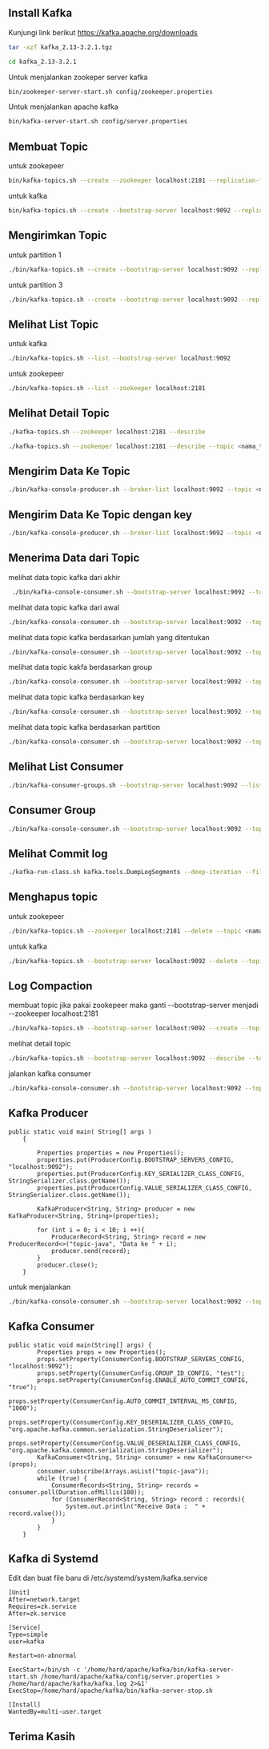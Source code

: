 ## Install Kafka

Kunjungi link berikut https://kafka.apache.org/downloads

```sh
tar -xzf kafka_2.13-3.2.1.tgz
```

```sh
cd kafka_2.13-3.2.1
```

Untuk menjalankan zookeper server kafka

```sh
bin/zookeeper-server-start.sh config/zookeeper.properties
```

Untuk menjalankan apache kafka

```sh
bin/kafka-server-start.sh config/server.properties
```

## Membuat Topic

untuk zookepeer

```sh
bin/kafka-topics.sh --create --zookeeper localhost:2181 --replication-factor 1 --partitions 1 --topic <nama_topic>
```

untuk kafka

```sh
bin/kafka-topics.sh --create --bootstrap-server localhost:9092 --replication-factor 1 --partitions 1 --topic <nama_topic>
```

## Mengirimkan Topic

untuk partition 1

```sh
./bin/kafka-topics.sh --create --bootstrap-server localhost:9092 --replication-factor 1 --partitions 1 --topic <nama_topic>
```

untuk partition 3

```sh
./bin/kafka-topics.sh --create --bootstrap-server localhost:9092 --replication-factor 1 --partitions 3 --topic <nama_topic>
```

## Melihat List Topic

untuk kafka

```sh
./bin/kafka-topics.sh --list --bootstrap-server localhost:9092
```

untuk zookepeer

```sh
./bin/kafka-topics.sh --list --zookeeper localhost:2181
```

## Melihat Detail Topic

```sh
./kafka-topics.sh --zookeeper localhost:2181 --describe
```

```sh
./kafka-topics.sh --zookeeper localhost:2181 --describe --topic <nama_topic>
```

## Mengirim Data Ke Topic

```sh
./bin/kafka-console-producer.sh --broker-list localhost:9092 --topic <nama_topic>
```

## Mengirim Data Ke Topic dengan key

```sh
./bin/kafka-console-producer.sh --broker-list localhost:9092 --topic <nama_topic>--property "key.separator=-" --property "parse.key=true"
```

## Menerima Data dari Topic

melihat data topic kafka dari akhir

```sh
 ./bin/kafka-console-consumer.sh --bootstrap-server localhost:9092 --topic <nama_topic>
```

melihat data topic kafka dari awal

```sh
./bin/kafka-console-consumer.sh --bootstrap-server localhost:9092 --topic <nama_topic> --from-beginning
```

melihat data topic kafka berdasarkan jumlah yang ditentukan

```sh
./bin/kafka-console-consumer.sh --bootstrap-server localhost:9092 --topic <nama_topic> --from-beginning --max-messages 10
```

melihat data topic kakfa berdasarkan group 

```sh
./bin/kafka-console-consumer.sh --bootstrap-server localhost:9092 --topic <nama_topic> --group belajar
```

melihat data topic kafka berdasarkan key

```sh
./bin/kafka-console-consumer.sh --bootstrap-server localhost:9092 --topic <nama_topic> --from-beginning --property "key.separator=-" --property "print.key=true"
```

melihat data topic kafka berdasarkan partition

```sh
./bin/kafka-console-consumer.sh --bootstrap-server localhost:9092 --topic <nama_topic> --partition 0
```

## Melihat List Consumer

```sh
./bin/kafka-consumer-groups.sh --bootstrap-server localhost:9092 --list
```

## Consumer Group

```sh
./bin/kafka-console-consumer.sh --bootstrap-server localhost:9092 --topic <nama_topic> --group belajar
```

## Melihat Commit log

```sh
./kafka-run-class.sh kafka.tools.DumpLogSegments --deep-iteration --files /tmp/kafka-logs/test-topic-0/00000000000000000000.log
```

## Menghapus topic

untuk zookepeer

```sh
./bin/kafka-topics.sh --zookeeper localhost:2181 --delete --topic <nama_topic>
```

untuk kafka

```sh
./bin/kafka-topics.sh --bootstrap-server localhost:9092 --delete --topic <nama_topic>
```

## Log Compaction

membuat topic jika pakai zookepeer maka ganti --bootstrap-server menjadi --zookeeper localhost:2181

```sh
./bin/kafka-topics.sh --bootstrap-server localhost:9092 --create --topic <nama_topic> --partitions 1 --replication-factor 1 --config cleanup.policy=compact --config min.cleanable.dirty.ratio=0.001 --config segment.ms=5000
```

melihat detail topic

```sh
./bin/kafka-topics.sh --bootstrap-server localhost:9092 --describe --topic <nama_topic>
```

jalankan kafka consumer

```sh
./bin/kafka-console-consumer.sh --bootstrap-server localhost:9092 --topic <nama_topic> --from-beginning --property print.key=true --property key.separator=,
```

## Kafka Producer

```
public static void main( String[] args )
    {

        Properties properties = new Properties();
        properties.put(ProducerConfig.BOOTSTRAP_SERVERS_CONFIG, "localhost:9092");
        properties.put(ProducerConfig.KEY_SERIALIZER_CLASS_CONFIG, StringSerializer.class.getName());
        properties.put(ProducerConfig.VALUE_SERIALIZER_CLASS_CONFIG, StringSerializer.class.getName());

        KafkaProducer<String, String> producer = new KafkaProducer<String, String>(properties);

        for (int i = 0; i < 10; i ++){
            ProducerRecord<String, String> record = new ProducerRecord<>("topic-java", "Data ke " + i);
            producer.send(record);
        }
        producer.close();
    }
```

untuk menjalankan

```sh
./bin/kafka-console-consumer.sh --bootstrap-server localhost:9092 --topic <nama_topic>
```

## Kafka Consumer

```
public static void main(String[] args) {
        Properties props = new Properties();
        props.setProperty(ConsumerConfig.BOOTSTRAP_SERVERS_CONFIG, "localhost:9092");
        props.setProperty(ConsumerConfig.GROUP_ID_CONFIG, "test");
        props.setProperty(ConsumerConfig.ENABLE_AUTO_COMMIT_CONFIG, "true");
        props.setProperty(ConsumerConfig.AUTO_COMMIT_INTERVAL_MS_CONFIG, "1000");
        props.setProperty(ConsumerConfig.KEY_DESERIALIZER_CLASS_CONFIG, "org.apache.kafka.common.serialization.StringDeserializer");
        props.setProperty(ConsumerConfig.VALUE_DESERIALIZER_CLASS_CONFIG, "org.apache.kafka.common.serialization.StringDeserializer");
        KafkaConsumer<String, String> consumer = new KafkaConsumer<>(props);
        consumer.subscribe(Arrays.asList("topic-java"));
        while (true) {
            ConsumerRecords<String, String> records = consumer.poll(Duration.ofMillis(100));
            for (ConsumerRecord<String, String> record : records){
                System.out.println("Receive Data :  " + record.value());
            }
        }
    }
```

## Kafka di Systemd

Edit dan buat file baru di /etc/systemd/system/kafka.service

```
[Unit]
After=network.target
Requires=zk.service
After=zk.service

[Service]
Type=simple
user=kafka

Restart=on-abnormal

ExecStart=/bin/sh -c '/home/hard/apache/kafka/bin/kafka-server-start.sh /home/hard/apache/kafka/config/server.properties > /home/hard/apache/kafka/kafka.log 2>&1'
ExecStop=/home/hard/apache/kafka/bin/kafka-server-stop.sh

[Install]
WantedBy=multi-user.target
```

## Terima Kasih
